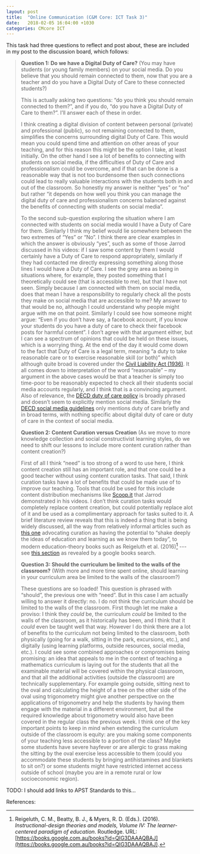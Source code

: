 ```yaml
---
layout: post
title:  "Online Communication (C&M Core: ICT Task 3)"
date:   2018-02-05 16:04:00 +1030
categories: CMcore ICT
---
```


This task had three questions to reflect and post about, these are included in my post to the discussion board, which follows:

<blockquote markdown="1">

**Question 1: Do we have a Digital Duty of Care?** (You may have students (or young family members) on your social media. Do you believe that you should remain connected to them, now that you are a teacher and do you have a Digital Duty of Care to these connected students?)

This is actually asking two questions: “do you think you should remain connected to them?”, and if you do, “do you have a Digital Duty of Care to them?”. I’ll answer each of these in order.

I think creating a digital division of content between personal (private) and professional (public), so not remaining connected to them, simplifies the concerns surrounding digital Duty of Care. This would mean you could spend time and attention on other areas of your teaching, and for this reason this might be the option I take, at least initially. On the other hand I see a lot of benefits to connecting with students on social media, if the difficulties of Duty of Care and professionalism could be overcome, and if that can be done is a reasonable way that is not too burdensome then such connections could lead to really valuable interactions with the students both in and out of the classroom. So honestly my answer is neither “yes” or “no” but rather “it depends on how well you think you can manage the digital duty of care and professionalism concerns balanced against the benefits of connecting with students on social media”.

To the second sub-question exploring the situation where I am connected with students on social media would I have a Duty of Care for them. Similarly I think my belief would lie somewhere between the two extremes of “Yes” or “No”. I think there are clear examples in which the answer is obviously “yes”, such as some of those Jarrod discussed in his videos: if I saw some content by them I would certainly have a Duty of Care to respond appropriately, similarly if they had contacted me directly expressing something along those lines I would have a Duty of Care. I see the grey area as being in situations where, for example, they posted something that I theoretically could see (that is accessible to me), but that I have not seen. Simply because I am connected with them on social media, does that mean I have a responsibility to regularly check all the posts they make on social media that are accessible to me? My answer to that would be no, although I could understand why people might argue with me on that point. Similarly I could see how someone might argue: “Even if you don’t have say, a facebook account, if you know your students do you have a duty of care to check their facebook posts for harmful content”. I don’t agree with that argument either, but I can see a spectrum of opinions that could be held on these issues, which is a worrying thing. At the end of the day it would come down to the fact that Duty of Care is a legal term, meaning “a duty to take reasonable care or to exercise reasonable skill (or both)” which although quite broad is covered under the [Civil Liability Act (1936)](http://www8.austlii.edu.au/cgi-bin/viewdb/au/legis/sa/consol_act/cla1936161/). It all comes down to interpretation of the word “reasonable” – my argument in the above cases would be that a teacher is simply too time-poor to be reasonably expected to check all their students social media accounts regularly, and I think that is a convincing argument. Also of relevance, the [DECD duty of care policy](https://www.decd.sa.gov.au/sites/g/files/net691/f/duty-of-care-policy.pdf) is broadly phrased and doesn’t seem to explicitly mention social media. Similarly the [DECD social media guidelines](http://www.saasso.asn.au/wp-content/uploads/2012/11/Decd-Social-Media.pdf) only mentions duty of care briefly and in broad terms, with nothing specific about digital duty of care or duty of care in the context of social media.

**Question 2: Content Curation versus Creation** (As we move to more knowledge collection and social constructivist learning styles, do we need to shift our lessons to include more content curation rather than content creation?)

First of all I think “need” is too strong of a word to use here, I think content creation still has an important role, and that one could be a good teacher without using content curation tasks. That said, I think curation tasks have a lot of benefits that could be made use of to improve our teaching. Tools that could be used for this include content distribution mechanisms like [Scoop.it](https://www.scoop.it/) that Jarrod demonstrated in his videos. I don’t think curation tasks would completely replace content creation, but could potentially replace alot of it and be  used as a complimentary approach for tasks suited to it. A brief literature review reveals that this is indeed a thing that is being widely discussed, all the way from relatively informal articles such as [this one](https://medium.com/content-curation-official-guide/why-curation-revolutionizes-education-learning-5d0130457a81) advocating curation as having the potential to “shake deeply the ideas of education and learning as we know them today”, to modern education-theory books such as Reigeluth et al. (2016)[^Reigeluth2016] --- see [this section](https://books.google.com.au/books?id=QIG3DAAAQBAJ&pg=PT515&dq=content+curation+creation&hl=en&sa=X&ved=0ahUKEwjG7bmJ943ZAhXMnpQKHTiuDMEQ6AEIPDAD#v=onepage&q=content%20curation%20creation&f=false) as revealed by a google books search.

**Question 3: Should the curriculum be limited to the walls of the classroom?** (With more and more time spent online, should learning in your curriculum area be limited to the walls of the classroom?)

These questions are so loaded! This question is phrased with “should”, the previous one with “need”. But in this case I am actually willing to answer it directly: no. I do not think the curriculum should be limited to the walls of the classroom. First though let me make a proviso: I think they *could* be, the curriculum *could* be limited to the walls of the classroom, as it historically has been, and I think that it *could* even be taught well that way. However I do think there are a lot of benefits to the curriculum not being limited to the classroom, both physically (going for a walk, sitting in the park, excursions, etc.), and digitally (using learning platforms, outside resources, social media, etc.). I could see some combined approaches or compromises being promising: an idea that appeals to me in the context of teaching a mathematics curriculum is laying out for the students that all the examinable material will be covered within the physical classroom, and that all the additional activities (outside the classroom) are technically supplementary. For example going outside, sitting next to the oval and calculating the height of a tree on the other side of the oval using trigonometry might give another perspective on the applications of trigonometry and help the students by having them engage with the material in a different environment, but all the required knowledge about trigonometry would also have been covered in the regular class the previous week. I think one of the key important points to keep in mind when extending the curriculum outside of the classroom is equity: are you making some components of your teaching less accessible to a portion of the class? Maybe some students have severe hayfever or are allergic to grass making the sitting by the oval exercise less accessible to them (could you accommodate these students by bringing antihistamines and blankets to sit on?) or some students might have restricted internet access outside of school (maybe you are in a remote rural or low socioeconomic region).



</blockquote>

TODO: I should add links to APST Standards to this...

References:

[^Reigeluth2016]: Reigeluth, C. M., Beatty, B. J., & Myers, R. D. (Eds.). (2016). *Instructional-design theories and models, Volume IV: The learner-centered paradigm of education*. Routledge. URL: [https://books.google.com.au/books?id=QIG3DAAAQBAJ](https://books.google.com.au/books?id=QIG3DAAAQBAJ).

